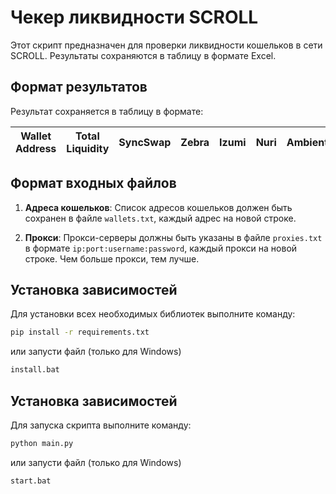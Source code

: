 # Чекер ликвидности SCROLL

Этот скрипт предназначен для проверки ликвидности кошельков в сети SCROLL. Результаты сохраняются в таблицу в формате Excel.

## Формат результатов

Результат сохраняется в таблицу в формате:

| Wallet Address | Total Liquidity | SyncSwap | Zebra | Izumi | Nuri | Ambient | CogFinance | Aave | Rho Markets | Compound | LayerBank |
|----------------|-----------------|----------|-------|-------|------|---------|------------|------|-------------|----------|-----------|

## Формат входных файлов

1. **Адреса кошельков**: Список адресов кошельков должен быть сохранен в файле `wallets.txt`, каждый адрес на новой строке.

2. **Прокси**: Прокси-серверы должны быть указаны в файле `proxies.txt` в формате `ip:port:username:password`, каждый прокси на новой строке. Чем больше прокси, тем лучше.

## Установка зависимостей

Для установки всех необходимых библиотек выполните команду:

```bash
pip install -r requirements.txt
```
или запусти файл (только для Windows)

```bash
install.bat
```

## Установка зависимостей

Для запуска скрипта выполните команду:

```bash
python main.py
```
или запусти файл (только для Windows)

```bash
start.bat
```
